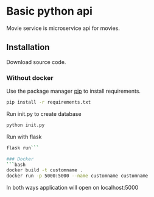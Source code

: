 #  Basic python api
Movie service is microservice api for movies.

## Installation

Download source code.


### Without docker

Use the package manager [pip](https://pip.pypa.io/en/stable/) to install requirements.

```bash
pip install -r requirements.txt
```
Run init.py to create database
```bash
python init.py
```
Run with flask
```bash
flask run```

### Docker
```bash
docker build -t customname .
docker run -p 5000:5000 --name customname customname 
 ```

In both ways application will open on localhost:5000

